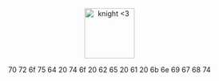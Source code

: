 <div align="center">
  <img width="100" src="https://rvizx.github.io/knight.gif" alt="knight <3"> </br>
  <p>70 72 6f 75 64 20 74 6f 20 62 65 20 61 20 6b 6e 69 67 68 74</p>
</div>
